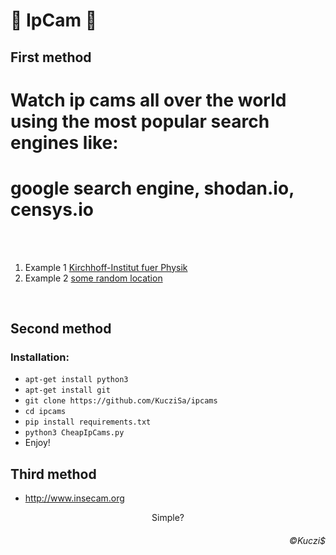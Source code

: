 # 🎥 IpCam 🎥

## First method

<h1 text align = "left">Watch ip cams all over the world using the most popular search engines like: </h1>

<h1 text align = "left">google search engine, shodan.io, censys.io </h1>

</br></br>
1. Example 1 <a href="http://pendelcam.kip.uni-heidelberg.de/view/viewer_index.shtml?id=100172">Kirchhoff-Institut fuer Physik</a> </br> 
2. Example 2 <a href="http://88.131.30.164/#view">some random location</a> </br> 

</br>

## Second method
### Installation: 
* ```apt-get install python3```
* ```apt-get install git```
* ```git clone https://github.com/KucziSa/ipcams```
* ```cd ipcams```
* ```pip install requirements.txt```
* ```python3 CheapIpCams.py```
* Enjoy!

## Third method
* http://www.insecam.org


<p text align = "center">Simple? </p>

<h6 text align = "right" href="https://kuczis.mysocials.pl">©Kuczi$</h6>
